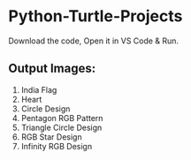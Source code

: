 # Python-Turtle-Projects

Download the code, Open it in VS Code & Run.

## Output Images:

1. India Flag
2. Heart
3. Circle Design
4. Pentagon RGB Pattern
5. Triangle Circle Design
6. RGB Star Design
7. Infinity RGB Design
   

